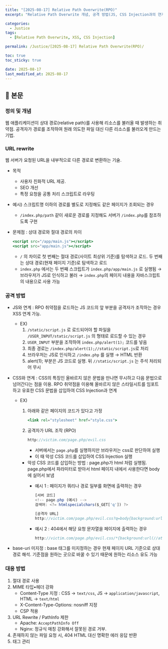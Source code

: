 ```yaml
---
title: "[2025-08-17] Relative Path Overwrite(RPO)"
excerpt: "Relative Path Overwrite 개념, 공격 방법(JS, CSS Injection과의 연계) 및 대응 방법"

categories:
  - Justice
tags:
  - [Relative Path Overwrite, XSS, CSS Injection]

permalink: /Justice/[2025-08-17] Relative Path Overwrite(RPO)/

toc: true
toc_sticky: true

date: 2025-08-17
last_modified_at: 2025-08-17
---
```


## 🦥 본문

### 정의 및 개념

웹 애플리케이션이 상대 경로(relative path)를 사용해 리소스를 불러올 때 발생하는 취약점. 공격자가 경로를 조작하여 원래 의도한 파일 대신 다른 리소스를 불러오게 만드는 기법. 

### URL rewrite

웹 서버가 요청된 URL을 내부적으로 다른 경로로 변환하는 기술. 

- 목적
    - 사용자 친화적 URL 제공.
    - SEO 개선
    - 특정 요청을 공통 처리 스크립트로 라우팅
- 예시) 스크립트명 이하의 경로를 별도로 지정해도 같은 페이지가 조회되는 경우
    - `/index.php/path` 같이 새로운 경로를 지정해도 서버가 `/index.php`를 참조하도록 구현
- 문제점 : 상대 경로와 절대 경로의 차이
    
    ```jsx
    <script src="/app/main.js"></script>
    <script src="app/main.js"></script>
    ```
    
    - `/` 의 차이로 첫 번째는 절대 경로(사이트 최상위 기준)를 탐색하고 로드. 두 번째는 상대 경로(현재 페이지 기준)로 탐색하고 로드
    - `index.php` 에서는 두 번째 스크립트가 `index.php/app/main.js` 로 실행됨 → 브라우저가 JS로 인식하고 불러 → `index.php`의 페이지 내용을 자바스크립트의 내용으로 사용 가능

### 공격 방법

- JS와 연계 : RPO 취약점을 로드하는 JS 코드의 앞 부분을 공격자가 조작하는 경우 XSS 연계 가능.
    - EX)
        1. `/static/script.js` 로 로드되어야 할 파일을 `/USER_INPUT/static/script.js` 의 형태로 로드할 수 있는 경우
        2. `USER_INPUT` 부분을 조작하여 `index.php/alert(1);` 코드를 넣음
        3. 최종 경로는 `/index.php/alert(1);//static/script.js`로 처리
        4. 브라우저는 JS로 인식하고 `/index.php` 를 실행 → HTML 반환
        5. alert(1); 부분은 JS 코드로 실행. 뒤 `//static/script.js` 는 주석 처리되어 무시
- CSS와 연계 : CSS의 특징인 올바르지 않은 문법을 만나면 무시하고 다음 문법으로 넘어간다는 점을 이용. RPO 취약점을 이용해 올바르지 않은 스타일시트를 임포트하고 유효한 CSS 문법을 삽입하여 CSS Injection과 연계
    - EX)
        1. 아래와 같은 페이지의 코드가 있다고 가정
            
            ```jsx
            <link rel="stylesheet" href="style.css">
            ```
            
        2. 공격자가 URL 조작 (RPO)
            
            ```jsx
            http://victim.com/page.php/evil.css
            ```
            
            - 서버에서는 `page.php`를 실행하지만 브라우저는 css로 판단하여 실행
            - 이 때 악성 CSS 코드를 삽입하여 CSS Injection 실행
        - 악성 CSS 코드를 삽입하는 방법 : page.php가 html 처럼 실행됨. page.php에서 파라미터로 받아서 html 페이지 내에서 사용한다면 body에 실어서 보냄
            - 예시 1 : 페이지가 쿼리나 경로 일부를 화면에 출력하는 경우
                
                ```jsx
                [서버 코드]
                <!-- page.php (예시) -->
                검색어: <?= htmlspecialchars($_GET['q']) ?>
                
                [공격자 URL]
                http://victim.com/page.php/evil.css?q=body{background:url(//attacker/x)}
                ```
                
            - 예시 2 : 404에서 해당 요청 문자열을 페이지에 출력하는 경우
                
                ```jsx
                http://victim.com/page.php/evil.css/*{background:url(//att/x)}
                ```
                
- base-uri 미지정 : base 태그를 미지정하는 경우 현재 페이지 URL 기준으로 상대 경로 해석. 기준점을 원하는 곳으로 바꿀 수 있기 때문에 원하는 리소스 유도 가능

### 대응 방법

1. 절대 경로 사용 
2. MIME 타입•헤더 강화 
    - Content-Type 지정 : 
    CSS → `text/css`, JS → `application/javascript`, HTML → `text/html`
    - X-Content-Type-Options: nosniff 지정
    - CSP 적용
3. URL Rewrite / PathInfo 제한 
    - Apache: `AcceptPathInfo Off`
    - Nginx: 정규식 매칭 강화해서 잘못된 경로 거부.
4. 존재하지 않는 파일 요청 시, 404 HTML 대신 명확한 에러 응답 반환
5. <base> 태그 관리